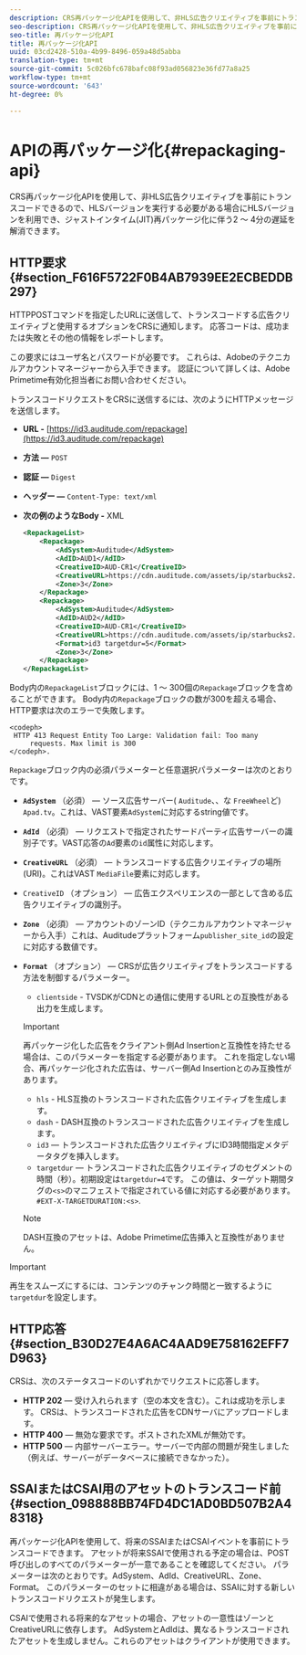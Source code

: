 ```yaml
---
description: CRS再パッケージ化APIを使用して、非HLS広告クリエイティブを事前にトランスコードできるので、HLSバージョンを実行する必要がある場合にHLSバージョンを利用でき、ジャストインタイム(JIT)再パッケージ化に伴う2 ～ 4分の遅延を解消できます。
seo-description: CRS再パッケージ化APIを使用して、非HLS広告クリエイティブを事前にトランスコードできるので、HLSバージョンを実行する必要がある場合にHLSバージョンを利用でき、ジャストインタイム(JIT)再パッケージ化に伴う2 ～ 4分の遅延を解消できます。
seo-title: 再パッケージ化API
title: 再パッケージ化API
uuid: 03cd2428-510a-4b99-8496-059a48d5abba
translation-type: tm+mt
source-git-commit: 5c026bfc678bafc08f93ad056823e36fd77a8a25
workflow-type: tm+mt
source-wordcount: '643'
ht-degree: 0%

---
```



# APIの再パッケージ化{#repackaging-api}

CRS再パッケージ化APIを使用して、非HLS広告クリエイティブを事前にトランスコードできるので、HLSバージョンを実行する必要がある場合にHLSバージョンを利用でき、ジャストインタイム(JIT)再パッケージ化に伴う2 ～ 4分の遅延を解消できます。

## HTTP要求{#section_F616F5722F0B4AB7939EE2ECBEDDB297}

HTTPPOSTコマンドを指定したURLに送信して、トランスコードする広告クリエイティブと使用するオプションをCRSに通知します。 応答コードは、成功または失敗とその他の情報をレポートします。

この要求にはユーザ名とパスワードが必要です。 これらは、Adobeのテクニカルアカウントマネージャーから入手できます。 認証について詳しくは、Adobe Primetime有効化担当者にお問い合わせください。

トランスコードリクエストをCRSに送信するには、次のようにHTTPメッセージを送信します。

* **URL -** [https://id3.auditude.com/repackage](https://id3.auditude.com/repackage)

* **方法 —** `POST`

* **認証 —** `Digest`

* **ヘッダー —** `Content-Type: text/xml`

* **次の例のようなBody -** XML

   ```xml
   <RepackageList>
       <Repackage>
           <AdSystem>Auditude</AdSystem>
           <AdID>AUD1</AdID>
           <CreativeID>AUD-CR1</CreativeID>
           <CreativeURL>https://cdn.auditude.com/assets/ip/starbucks2.mp4</CreativeURL>
           <Zone>3</Zone>
       </Repackage>
       <Repackage>
           <AdSystem>Auditude</AdSystem>
           <AdID>AUD2</AdID>
           <CreativeID>AUD-CR1</CreativeID>
           <CreativeURL>https://cdn.auditude.com/assets/ip/starbucks2.mp4</CreativeURL>
           <Format>id3 targetdur=5</Format>
           <Zone>3</Zone>
       </Repackage>
   </RepackageList>
   ```

Body内の`RepackageList`ブロックには、1 ～ 300個の`Repackage`ブロックを含めることができます。 Body内の`Repackage`ブロックの数が300を超える場合、HTTP要求は次のエラーで失敗します。

```
<codeph>
 HTTP 413 Request Entity Too Large: Validation fail: Too many
     requests. Max limit is 300
</codeph>.
```


`Repackage`ブロック内の必須パラメーターと任意選択パラメーターは次のとおりです。

* **`AdSystem`** （必須） — ソース広告サーバー( `Auditude`、、な `FreeWheel`ど) `Apad.tv`。これは、VAST要素`AdSystem`に対応するstring値です。

* **`AdId`** （必須） — リクエストで指定されたサードパーティ広告サーバーの識別子です。VAST応答の`Ad`要素の`id`属性に対応します。

* **`CreativeURL`** （必須） — トランスコードする広告クリエイティブの場所(URI)。これはVAST `MediaFile`要素に対応します。

* `CreativeID` （オプション） — 広告エクスペリエンスの一部として含める広告クリエイティブの識別子。
* **`Zone`** （必須） — アカウントのゾーンID（テクニカルアカウントマネージャーから入手）これは、Auditudeプラットフォーム`publisher_site_id`の設定に対応する数値です。

* **`Format`** （オプション） — CRSが広告クリエイティブをトランスコードする方法を制御するパラメーター。

   * `clientside` - TVSDKがCDNとの通信に使用するURLとの互換性がある出力を生成します。
   >[!IMPORTANT]
   >
   >再パッケージ化した広告をクライアント側Ad Insertionと互換性を持たせる場合は、このパラメーターを指定する必要があります。 これを指定しない場合、再パッケージ化された広告は、サーバー側Ad Insertionとのみ互換性があります。

   * `hls` - HLS互換のトランスコードされた広告クリエイティブを生成します。
   * `dash` - DASH互換のトランスコードされた広告クリエイティブを生成します。
   * `id3`  — トランスコードされた広告クリエイティブにID3時間指定メタデータタグを挿入します。
   * `targetdur`  — トランスコードされた広告クリエイティブのセグメントの時間（秒）。初期設定は`targetdur=4`です。 この値は、ターゲット期間タグの`<s>`のマニフェストで指定されている値に対応する必要があります。`#EXT-X-TARGETDURATION:<s>`.

   >[!NOTE]
   >
   >DASH互換のアセットは、Adobe Primetime広告挿入と互換性がありません。

>[!IMPORTANT]
>
>再生をスムーズにするには、コンテンツのチャンク時間と一致するように`targetdur`を設定します。

## HTTP応答{#section_B30D27E4A6AC4AAD9E758162EFF7D963}

CRSは、次のステータスコードのいずれかでリクエストに応答します。

* **HTTP 202**  — 受け入れられます（空の本文を含む）。これは成功を示します。 CRSは、トランスコードされた広告をCDNサーバにアップロードします。
* **HTTP 400**  — 無効な要求です。ポストされたXMLが無効です。
* **HTTP 500**  — 内部サーバーエラー。サーバーで内部の問題が発生しました（例えば、サーバーがデータベースに接続できなかった）。

## SSAIまたはCSAI用のアセットのトランスコード前{#section_098888BB74FD4DC1AD0BD507B2A48318}

再パッケージ化APIを使用して、将来のSSAIまたはCSAIイベントを事前にトランスコードできます。 アセットが将来SSAIで使用される予定の場合は、POST呼び出しのすべてのパラメーターが一意であることを確認してください。 パラメーターは次のとおりです。AdSystem、AdId、CreativeURL、Zone、Format。 このパラメーターのセットに相違がある場合は、SSAIに対する新しいトランスコードリクエストが発生します。

CSAIで使用される将来的なアセットの場合、アセットの一意性はゾーンとCreativeURLに依存します。 AdSystemとAdIdは、異なるトランスコードされたアセットを生成しません。これらのアセットはクライアントが使用できます。

